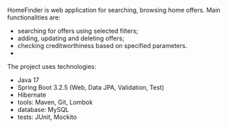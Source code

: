 HomeFinder is web application for searching, browsing home offers. Main functionalities are:
- searching for offers using selected filters; 
- adding, updating and deleting offers;
- checking creditworthiness based on specified parameters.
- 
The project uses technologies: 
- Java 17
- Spring Boot 3.2.5 (Web, Data JPA, Validation, Test)
- Hibernate 
- tools: Maven, Git, Lombok 
- database: MySQL 
- tests: JUnit, Mockito 
